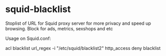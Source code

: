 # squid-blacklist
Stoplist of URL for Squid proxy server for more privacy and speed up browsing.
Block for ads, metrics, sexshops and etc


Usage on Squid.conf:

acl blacklist url_regex -i "/etc/squid/blacklist2"
http_access deny blacklist

